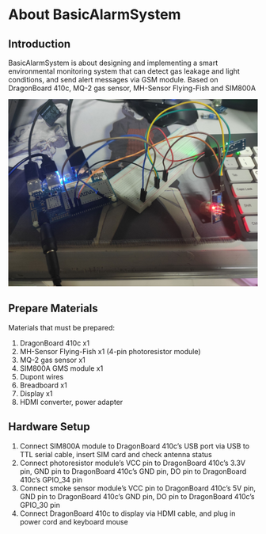 # About BasicAlarmSystem

## Introduction
BasicAlarmSystem is about designing and implementing a smart environmental monitoring system that can detect gas leakage and light conditions, and send alert messages via GSM module.
Based on DragonBoard 410c, MQ-2 gas sensor, MH-Sensor Flying-Fish and SIM800A

![Alarm System](Writerside/images/system_image.jpg)

## Prepare Materials
Materials that must be prepared:

1. DragonBoard 410c x1 
2. MH-Sensor Flying-Fish x1 (4-pin photoresistor module)
3. MQ-2 gas sensor x1 
4. SIM800A GMS module x1 
5. Dupont wires 
6. Breadboard x1 
7. Display x1 
8. HDMI converter, power adapter

## Hardware Setup

1. Connect SIM800A module to DragonBoard 410c’s USB port via USB to TTL serial cable, insert SIM card and check antenna status
2. Connect photoresistor module’s VCC pin to DragonBoard 410c’s 3.3V pin, GND pin to DragonBoard 410c’s GND pin, DO pin to DragonBoard 410c’s GPIO_34 pin
3. Connect smoke sensor module’s VCC pin to DragonBoard 410c’s 5V pin, GND pin to DragonBoard 410c’s GND pin, DO pin to DragonBoard 410c’s GPIO_30 pin
4. Connect DragonBoard 410c to display via HDMI cable, and plug in power cord and keyboard mouse